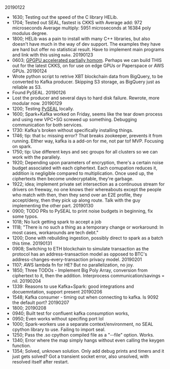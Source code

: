 20190122 
- 1630; Testing out the speed of the C library HELib.
- 1704; Tested out SEAL, fastest is CKKS with 
    Average add: 972 microseconds
    Average multiply: 5951 microseconds
  at 16384 poly modulus degree.
- 1800; HELib was a pain to install with many C++ libraries, but also doesn't have much in the way of dev support. The examples they have are hard but offer no statistical result. Have to implement main programs and link with this using `make`.
20190123
- 0603; [GPGPU accelerated partially homom](https://github.com/vernamlab/cuHE). Perhaps we can build THIS out for the latest CKKS, on for use on edge GPUs or Paperspace or AWS GPUs.
20190124
- Wrote python script to retrive XBT blockchain data from BigQuery, to be converted to Kafka producer. Skipping S3 storage, as BigQuery just as reliable as S3.
- Found PySEAL.
20190126
- Lost the producer and several days to hard disk failure. Rewrote, more modular now.
20190129
- 1200; Testing [PySEAL](https://github.com/Lab41/PySEAL) locally.
- 1600; Spark+Kafka worked on Friday, seems like the tear down process and using new VPC+SG screwed up something. Debugging communication for both services.
- 1730: Kafka's broken without specifically installing things.
- 1746; tip: that `bc` missing error? That breaks zookeeper, prevents it from running. EIther way, kafka is a add-on for me, not par tof MVP. Focusing on spark.
- 1750; tip: Use different keys and sec groups for all clusters so we can work with the parallely.
- 1920; Depending upon parameters of encryption, there's a certain noise budget associated with each ciphertext. Each comupation reduces it, addition is negligible compared to multiplication. Once used up, the ciphertexts then become undecryptable, they're garbage.
- 1922; idea; implement private set intersection as a continuous stream for drivers on freeway, no one knows their whereabouts except the people who match with then, then they send over an E2E profile, they accept/deny, then they pick up along route. Talk with the guy implementing the other part.
20190130
- 0900; TODO PRs to PySEAL to print noise budgets in beginning, fix some typos.
- 1018; No luck getting spark to accept a job
- 1118; "There is no such a thing as a temporary change or workaround: In most cases, workarounds are tech debt."
- 1200; Done with rebuilding ingestion, possibly direct to spark as a batch this time.
20190131
- 0908; Switching to ETH blockchain to simulate transaction as the protocol has an address-transaction model as opposed to BTC's address-changes-every-transaction privacy model.
20190201
- 1107; AWS lambda fn for HE? But no parallelization, no joy.
- 1850; Three TODOs - Implement Big Poly Array, conversion from ciphertext to it, then the addition. Interprocess communication/savings = nil.
20190204
- 1339: Reasons to use Kafka+Spark: good integrations and docuemntation, support present
20190206
- 1548; Kafka consumer - timing out when connecting to kafka. Is 9092 the default port?
20190207
- 1800;
20190208
- 0940; Built test for confluent kafka consumption works, 
- 0950; Even works without specifing port lol
- 1000; Spark-workers use a separate context/environment, no SEAL cpython library to use. Failing to import seal.
- 1250; Pass the .so cpython compiled file as a "--file" option. Works.
- 1340; Error where the map simply hangs without even calling the keygen function.
- 1354; Solved, unknown solution. Only add debug prints and timers and it just gets solved? Got a transient socket error, also unsolved, with resolved itself after restart.
